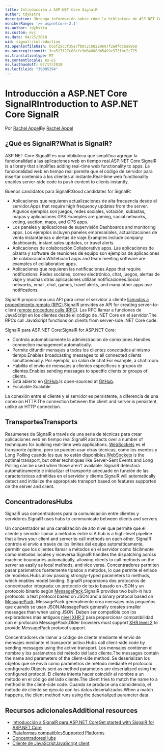 ```yaml
---
title: Introducción a ASP.NET Core SignalR
author: tdykstra
description: Obtenga información sobre cómo la biblioteca de ASP.NET Core SignalR simplifica la adición de funcionalidad en tiempo real a las aplicaciones.
monikerRange: '>= aspnetcore-2.1'
ms.author: tdykstra
ms.custom: mvc
ms.date: 04/25/2018
uid: signalr/introduction
ms.openlocfilehash: bc6f25c3f35e7fb0c2c68220697f2e0fdc6a9958
ms.sourcegitcommit: 3ca527f27c88cfc9d04688db5499e372fbc2c775
ms.translationtype: MT
ms.contentlocale: es-ES
ms.lasthandoff: 07/17/2018
ms.locfileid: "39095394"
---
```

# <a name="introduction-to-aspnet-core-signalr"></a><span data-ttu-id="169a8-103">Introducción a ASP.NET Core SignalR</span><span class="sxs-lookup"><span data-stu-id="169a8-103">Introduction to ASP.NET Core SignalR</span></span>

<span data-ttu-id="169a8-104">Por [Rachel Appel](https://twitter.com/rachelappel)</span><span class="sxs-lookup"><span data-stu-id="169a8-104">By [Rachel Appel](https://twitter.com/rachelappel)</span></span>

## <a name="what-is-signalr"></a><span data-ttu-id="169a8-105">¿Qué es SignalR?</span><span class="sxs-lookup"><span data-stu-id="169a8-105">What is SignalR?</span></span>

<span data-ttu-id="169a8-106">ASP.NET Core SignalR es una biblioteca que simplifica agregar la funcionalidad a las aplicaciones web en tiempo real.</span><span class="sxs-lookup"><span data-stu-id="169a8-106">ASP.NET Core SignalR is a library that simplifies adding real-time web functionality to apps.</span></span> <span data-ttu-id="169a8-107">La funcionalidad web en tiempo real permite que el código de servidor para insertar contenido a los clientes al instante.</span><span class="sxs-lookup"><span data-stu-id="169a8-107">Real-time web functionality enables server-side code to push content to clients instantly.</span></span>

<span data-ttu-id="169a8-108">Buenos candidatos para SignalR:</span><span class="sxs-lookup"><span data-stu-id="169a8-108">Good candidates for SignalR:</span></span>

* <span data-ttu-id="169a8-109">Aplicaciones que requieren actualizaciones de alta frecuencia desde el servidor.</span><span class="sxs-lookup"><span data-stu-id="169a8-109">Apps that require high frequency updates from the server.</span></span> <span data-ttu-id="169a8-110">Algunos ejemplos son juegos, redes sociales, votación, subastas, mapas y aplicaciones GPS.</span><span class="sxs-lookup"><span data-stu-id="169a8-110">Examples are gaming, social networks, voting, auction, maps, and GPS apps.</span></span>
* <span data-ttu-id="169a8-111">Los paneles y aplicaciones de supervisión.</span><span class="sxs-lookup"><span data-stu-id="169a8-111">Dashboards and monitoring apps.</span></span> <span data-ttu-id="169a8-112">Los ejemplos incluyen paneles empresariales, actualizaciones de venta instantáneas o alertas de viaje.</span><span class="sxs-lookup"><span data-stu-id="169a8-112">Examples include company dashboards, instant sales updates, or travel alerts.</span></span>
* <span data-ttu-id="169a8-113">Aplicaciones de colaboración.</span><span class="sxs-lookup"><span data-stu-id="169a8-113">Collaborative apps.</span></span> <span data-ttu-id="169a8-114">Las aplicaciones de pizarra y software de reuniones de equipo son ejemplos de aplicaciones de colaboración.</span><span class="sxs-lookup"><span data-stu-id="169a8-114">Whiteboard apps and team meeting software are examples of collaborative apps.</span></span>
* <span data-ttu-id="169a8-115">Aplicaciones que requieren las notificaciones.</span><span class="sxs-lookup"><span data-stu-id="169a8-115">Apps that require notifications.</span></span> <span data-ttu-id="169a8-116">Redes sociales, correo electrónico, chat, juegos, alertas de viaje y muchas otras aplicaciones utilizan notificaciones.</span><span class="sxs-lookup"><span data-stu-id="169a8-116">Social networks, email, chat, games, travel alerts, and many other apps use notifications.</span></span>

<span data-ttu-id="169a8-117">SignalR proporciona una API para crear el servidor a cliente [llamadas a procedimiento remoto (RPC)](https://wikipedia.org/wiki/Remote_procedure_call).</span><span class="sxs-lookup"><span data-stu-id="169a8-117">SignalR provides an API for creating server-to-client [remote procedure calls (RPC)](https://wikipedia.org/wiki/Remote_procedure_call).</span></span> <span data-ttu-id="169a8-118">Las RPC llamar a funciones de JavaScript en los clientes desde el código de .NET Core en el servidor.</span><span class="sxs-lookup"><span data-stu-id="169a8-118">The RPCs call JavaScript functions on clients from server-side .NET Core code.</span></span>

<span data-ttu-id="169a8-119">SignalR para ASP.NET Core:</span><span class="sxs-lookup"><span data-stu-id="169a8-119">SignalR for ASP.NET Core:</span></span>

* <span data-ttu-id="169a8-120">Controla automáticamente la administración de conexiones.</span><span class="sxs-lookup"><span data-stu-id="169a8-120">Handles connection management automatically.</span></span>
* <span data-ttu-id="169a8-121">Permite difundir mensajes a todos los clientes conectados al mismo tiempo.</span><span class="sxs-lookup"><span data-stu-id="169a8-121">Enables broadcasting messages to all connected clients simultaneously.</span></span> <span data-ttu-id="169a8-122">Por ejemplo, un salón de chat.</span><span class="sxs-lookup"><span data-stu-id="169a8-122">For example, a chat room.</span></span>
* <span data-ttu-id="169a8-123">Habilita el envío de mensajes a clientes específicos o grupos de clientes.</span><span class="sxs-lookup"><span data-stu-id="169a8-123">Enables sending messages to specific clients or groups of clients.</span></span>
* <span data-ttu-id="169a8-124">Está abierto en [GitHub](https://github.com/aspnet/signalr).</span><span class="sxs-lookup"><span data-stu-id="169a8-124">Is open-sourced at [GitHub](https://github.com/aspnet/signalr).</span></span>
* <span data-ttu-id="169a8-125">Escalable.</span><span class="sxs-lookup"><span data-stu-id="169a8-125">Scalable.</span></span>

<span data-ttu-id="169a8-126">La conexión entre el cliente y el servidor es persistente, a diferencia de una conexión HTTP.</span><span class="sxs-lookup"><span data-stu-id="169a8-126">The connection between the client and server is persistent, unlike an HTTP connection.</span></span>

## <a name="transports"></a><span data-ttu-id="169a8-127">Transportes</span><span class="sxs-lookup"><span data-stu-id="169a8-127">Transports</span></span>

<span data-ttu-id="169a8-128">Resúmenes de SignalR a través de una serie de técnicas para crear aplicaciones web en tiempo real.</span><span class="sxs-lookup"><span data-stu-id="169a8-128">SignalR abstracts over a number of techniques for building real-time web applications.</span></span> <span data-ttu-id="169a8-129">[WebSockets](https://tools.ietf.org/html/rfc7118) es el transporte óptimo, pero se pueden usar otras técnicas, como los eventos y Long Polling cuando los que no están disponibles.</span><span class="sxs-lookup"><span data-stu-id="169a8-129">[WebSockets](https://tools.ietf.org/html/rfc7118) is the optimal transport, but other techniques like Server-Sent Events and Long Polling can be used when those aren't available.</span></span> <span data-ttu-id="169a8-130">SignalR detectará automáticamente e inicializar el transporte adecuado en función de las características admitidas en el servidor y cliente.</span><span class="sxs-lookup"><span data-stu-id="169a8-130">SignalR will automatically detect and initialize the appropriate transport based on features supported on the server and client.</span></span>

## <a name="hubs"></a><span data-ttu-id="169a8-131">Concentradores</span><span class="sxs-lookup"><span data-stu-id="169a8-131">Hubs</span></span>

<span data-ttu-id="169a8-132">SignalR usa concentradores para la comunicación entre clientes y servidores.</span><span class="sxs-lookup"><span data-stu-id="169a8-132">SignalR uses hubs to communicate between clients and servers.</span></span>

<span data-ttu-id="169a8-133">Un concentrador es una canalización de alto nivel que permite que el cliente y servidor llamar a métodos entre sí.</span><span class="sxs-lookup"><span data-stu-id="169a8-133">A hub is a high-level pipeline that allows your client and server to call methods on each other.</span></span> <span data-ttu-id="169a8-134">SignalR controla el envío a través de los límites del equipo automáticamente, permitir que los clientes llamar a métodos en el servidor como fácilmente como métodos locales y viceversa.</span><span class="sxs-lookup"><span data-stu-id="169a8-134">SignalR handles the dispatching across machine boundaries automatically, allowing clients to call methods on the server as easily as local methods, and vice versa.</span></span> <span data-ttu-id="169a8-135">Concentradores permiten pasar parámetros fuertemente tipados a métodos, lo que permite el enlace de modelos.</span><span class="sxs-lookup"><span data-stu-id="169a8-135">Hubs allow passing strongly-typed parameters to methods, which enables model binding.</span></span> <span data-ttu-id="169a8-136">SignalR proporciona dos protocolos de concentrador integrada: un protocolo de texto basado en JSON y un protocolo binario según [MessagePack](https://msgpack.org/).</span><span class="sxs-lookup"><span data-stu-id="169a8-136">SignalR provides two built-in hub protocols: a text protocol based on JSON and a binary protocol based on [MessagePack](https://msgpack.org/).</span></span>  <span data-ttu-id="169a8-137">MessagePack generalmente crea mensajes más pequeños que cuando se usan JSON.</span><span class="sxs-lookup"><span data-stu-id="169a8-137">MessagePack generally creates smaller messages than when using JSON.</span></span> <span data-ttu-id="169a8-138">Deben ser compatible con los exploradores más antiguos [nivel XHR 2](https://caniuse.com/#feat=xhr2) para proporcionar compatibilidad con el protocolo MessagePack.</span><span class="sxs-lookup"><span data-stu-id="169a8-138">Older browsers must support [XHR level 2](https://caniuse.com/#feat=xhr2) to provide MessagePack protocol support.</span></span>

<span data-ttu-id="169a8-139">Concentradores de llamar a código de cliente mediante el envío de mensajes mediante el transporte activo.</span><span class="sxs-lookup"><span data-stu-id="169a8-139">Hubs call client-side code by sending messages using the active transport.</span></span> <span data-ttu-id="169a8-140">Los mensajes contienen el nombre y los parámetros del método del lado cliente.</span><span class="sxs-lookup"><span data-stu-id="169a8-140">The messages contain the name and parameters of the client-side method.</span></span> <span data-ttu-id="169a8-141">Se deserializan los objetos que se envía como parámetros de método mediante el protocolo configurado.</span><span class="sxs-lookup"><span data-stu-id="169a8-141">Objects sent as method parameters are deserialized using the configured protocol.</span></span> <span data-ttu-id="169a8-142">El cliente intenta hacer coincidir el nombre a un método en el código del lado cliente.</span><span class="sxs-lookup"><span data-stu-id="169a8-142">The client tries to match the name to a method in the client-side code.</span></span> <span data-ttu-id="169a8-143">Cuando se produce una coincidencia, el método de cliente se ejecuta con los datos deserializados.</span><span class="sxs-lookup"><span data-stu-id="169a8-143">When a match happens, the client method runs using the deserialized parameter data.</span></span>

## <a name="additional-resources"></a><span data-ttu-id="169a8-144">Recursos adicionales</span><span class="sxs-lookup"><span data-stu-id="169a8-144">Additional resources</span></span>

* [<span data-ttu-id="169a8-145">Introducción a SignalR para ASP.NET Core</span><span class="sxs-lookup"><span data-stu-id="169a8-145">Get started with SignalR for ASP.NET Core</span></span>](xref:tutorials/signalr)
* [<span data-ttu-id="169a8-146">Plataformas compatibles</span><span class="sxs-lookup"><span data-stu-id="169a8-146">Supported Platforms</span></span>](xref:signalr/supported-platforms)
* [<span data-ttu-id="169a8-147">Concentradores</span><span class="sxs-lookup"><span data-stu-id="169a8-147">Hubs</span></span>](xref:signalr/hubs)
* [<span data-ttu-id="169a8-148">Cliente de JavaScript</span><span class="sxs-lookup"><span data-stu-id="169a8-148">JavaScript client</span></span>](xref:signalr/javascript-client)
